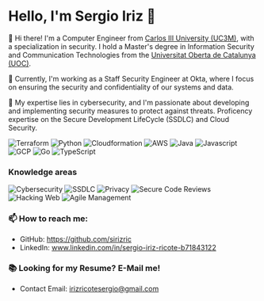 # Hello, I'm Sergio Iriz 👋

👋 Hi there! I'm a Computer Engineer from [Carlos III University (UC3M)](https://www.uc3m.es/Home), with a specialization in security. I hold a Master's degree in Information Security and Communication Technologies from the [Universitat Oberta de Catalunya (UOC)](https://www.uoc.edu/es/estudios?utm_medium=cpc&utm_source=googlesearch&utm_campaign=cap_nd_es&utm_term=uoc&gad_source=1&gclid=EAIaIQobChMI2ubAyKmjhgMVbJJQBh0vJgDfEAAYASAAEgKjlPD_BwE).

💼 Currently, I'm working as a Staff Security Engineer at Okta, where I focus on ensuring the security and confidentiality of our systems and data.

🔐 My expertise lies in cybersecurity, and I'm passionate about developing and implementing security measures to protect against threats. Proficency expertise on the Secure Development LifeCycle (SSDLC) and Cloud Security.

![Terraform](https://img.shields.io/badge/Terraform-Expert-blue)
![Python](https://img.shields.io/badge/Python-Expert-blue)
![Cloudformation](https://img.shields.io/badge/Cloudformation-Expert-blue)
![AWS](https://img.shields.io/badge/AWS-Expert-blue)
![Java](https://img.shields.io/badge/Java-Intermediate-green)
![Javascript](https://img.shields.io/badge/Javascript-Intermediate-green)
![GCP](https://img.shields.io/badge/GCP-Intermediate-green)
![Go](https://img.shields.io/badge/Go-Beginner-yellow)
![TypeScript](https://img.shields.io/badge/Ts-Beginner-yellow)


### Knowledge areas

![Cybersecurity](https://img.shields.io/badge/Cybersecurity-💼-purple)
![SSDLC](https://img.shields.io/badge/SSDLC-💼-purple)
![Privacy](https://img.shields.io/badge/Privacy-💼-purple)
![Secure Code Reviews](https://img.shields.io/badge/AWS-💼-purple)
![Hacking Web](https://img.shields.io/badge/HackingWeb-💼-purple)
![Agile Management](https://img.shields.io/badge/AgileManagement-💼-purple)

### 📫 How to reach me:

- GitHub: https://github.com/sirizric
- LinkedIn: www.linkedin.com/in/sergio-iriz-ricote-b71843122

### 📚 Looking for my Resume? E-Mail me!

- Contact Email: irizricotesergio@gmail.com
